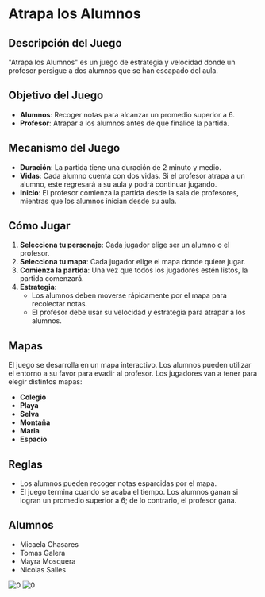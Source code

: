 
# Atrapa los Alumnos

## Descripción del Juego

"Atrapa los Alumnos" es un juego de estrategia y velocidad donde un profesor persigue a dos alumnos que se han escapado del aula. 

## Objetivo del Juego

- **Alumnos**: Recoger notas para alcanzar un promedio superior a 6.
- **Profesor**: Atrapar a los alumnos antes de que finalice la partida.

## Mecanismo del Juego

- **Duración**: La partida tiene una duración de 2 minuto y medio.
- **Vidas**: Cada alumno cuenta con dos vidas. Si el profesor atrapa a un alumno, este regresará a su aula y podrá continuar jugando.
- **Inicio**: El profesor comienza la partida desde la sala de profesores, mientras que los alumnos inician desde su aula.

## Cómo Jugar

1. **Selecciona tu personaje**: Cada jugador elige ser un alumno o el profesor.
2. **Selecciona tu mapa**: Cada jugador elige el mapa donde quiere jugar.
3. **Comienza la partida**: Una vez que todos los jugadores estén listos, la partida comenzará.
4. **Estrategia**:
   - Los alumnos deben moverse rápidamente por el mapa para recolectar notas.
   - El profesor debe usar su velocidad y estrategia para atrapar a los alumnos.

## Mapas

El juego se desarrolla en un mapa interactivo. Los alumnos pueden utilizar el entorno a su favor para evadir al profesor.
Los jugadores van a tener para elegir distintos mapas: 
- **Colegio**
- **Playa**
- **Selva**
- **Montaña**
- **Maria**
- **Espacio**

## Reglas

- Los alumnos pueden recoger notas esparcidas por el mapa.
- El juego termina cuando se acaba el tiempo. Los alumnos ganan si logran un promedio superior a 6; de lo contrario, el profesor gana.


## Alumnos

- Micaela Chasares
- Tomas Galera
- Mayra Mosquera
- Nicolas Salles


![0](https://github.com/user-attachments/assets/309f3e27-a4c6-4a02-b671-c069df8b2742)
![0](https://github.com/user-attachments/assets/67179a22-0186-4ba7-945f-76da042b4b07)

